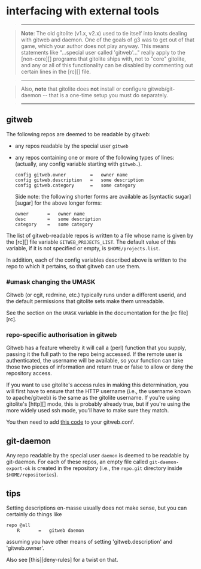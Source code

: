 # interfacing with external tools

>   ----

>   **Note**: The old gitolite (v1.x, v2.x) used to tie itself into knots
>   dealing with gitweb and daemon.  One of the goals of g3 was to get out of
>   that game, which your author does not play anyway.  This means statements
>   like "...special user called 'gitweb'..." really apply to the [non-core][]
>   programs that gitolite ships with, not to "core" gitolite, and any or all
>   of this functionality can be disabled by commenting out certain lines in
>   the [rc][] file.

>   ----

>   Also, **note** that gitolite does **not** install or configure
>   gitweb/git-daemon -- that is a one-time setup you must do separately.

>   ----

## gitweb

The following repos are deemed to be readable by gitweb:

  * any repos readable by the special user `gitweb`
  * any repos containing one or more of the following types of lines:
    (actually, any config variable starting with `gitweb.`).

        config gitweb.owner         =   owner name
        config gitweb.description   =   some description
        config gitweb.category      =   some category

    Side note: the following shorter forms are available as [syntactic
    sugar][sugar] for the above longer forms:

        owner       =   owner name
        desc        =   some description
        category    =   some category

The list of gitweb-readable repos is written to a file whose name is given by
the [rc][] file variable `GITWEB_PROJECTS_LIST`.  The default value of this
variable, if it is not specified or empty, is `$HOME/projects.list`.

In addition, each of the config variables described above is written to the
repo to which it pertains, so that gitweb can use them.

### #umask changing the UMASK

Gitweb (or cgit, redmine, etc.) typically runs under a different userid, and
the default permissions that gitolite sets make them unreadable.

See the section on the `UMASK` variable in the documentation for the [rc
file][rc].

### repo-specific authorisation in gitweb

Gitweb has a feature whereby it will call a (perl) function that you supply,
passing it the full path to the repo being accessed.  If the remote user is
authenticated, the username will be available, so your function can take those
two pieces of information and return true or false to allow or deny the
repository access.

If you want to use gitolite's access rules in making this determination, you
will first have to ensure that the HTTP username (i.e., the username known to
apache/gitweb) is the same as the gitolite username.  If you're using
gitolite's [http][] mode, this is probably already true, but if you're using
the more widely used ssh mode, you'll have to make sure they match.

You then need to add [this code][gwch] to your gitweb.conf.

[gwch]: gitweb.conf.html

## git-daemon

Any repo readable by the special user `daemon` is deemed to be readable by
git-daemon.  For each of these repos, an empty file called
`git-daemon-export-ok` is created in the repository (i.e., the `repo.git`
directory inside `$HOME/repositories`).

## tips

Setting descriptions en-masse usually does not make sense, but you can
certainly do things like

    repo @all
        R       =   gitweb daemon

assuming you have other means of setting 'gitweb.description' and
'gitweb.owner'.

Also see [this][deny-rules] for a twist on that.
